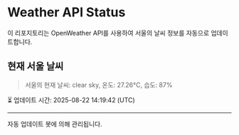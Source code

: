 
# Weather API Status

이 리포지토리는 OpenWeather API를 사용하여 서울의 날씨 정보를 자동으로 업데이트합니다.

## 현재 서울 날씨
> 서울의 현재 날씨: clear sky, 온도: 27.26°C, 습도: 87%

⏳ 업데이트 시간: 2025-08-22 14:19:42 (UTC)

---
자동 업데이트 봇에 의해 관리됩니다.
